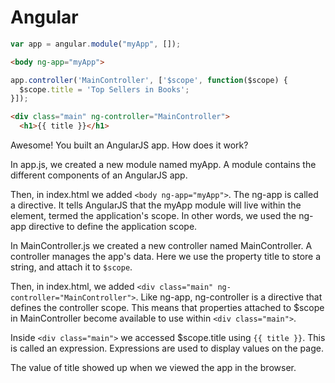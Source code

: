 # Angular

```javascript
var app = angular.module("myApp", []);
```

```html
<body ng-app="myApp">
```
```javascript
app.controller('MainController', ['$scope', function($scope) { 
  $scope.title = 'Top Sellers in Books'; 
}]);
```
```html
<div class="main" ng-controller="MainController">
  <h1>{{ title }}</h1>
  ```
Awesome! You built an AngularJS app. How does it work?  

In app.js, we created a new module named myApp. A module contains the different components of an AngularJS app.  

Then, in index.html we added `<body ng-app="myApp">`. The ng-app is called a directive. It tells AngularJS that the myApp module will live within the <body> element, termed the application's scope. In other words, we used the ng-app directive to define the application scope.  

In MainController.js we created a new controller named MainController. A controller manages the app's data. Here we use the property title to store a string, and attach it to `$scope`.  

Then, in index.html, we added `<div class="main" ng-controller="MainController">`. Like ng-app, ng-controller is a directive that defines the controller scope. This means that properties attached to $scope in MainController become available to use within `<div class="main">`.  

Inside `<div class="main">` we accessed $scope.title using `{{ title }}`. This is called an expression. Expressions are used to display values on the page.  

The value of title showed up when we viewed the app in the browser.  
